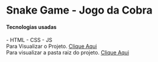 # Snake Game - Jogo da Cobra

<h4> Tecnologias usadas </h4> 
- HTML
- CSS
- JS

<br>
  Para Visualizar o Projeto. <a href="https://avalosdev.github.io/SnakeGame/">Clique Aqui</a><br>
 Para visualizar a pasta raiz do projeto. <a href="https://github.com/avalosdev/SnakeGame/tree/master">Clique Aqui</a>
<br>
